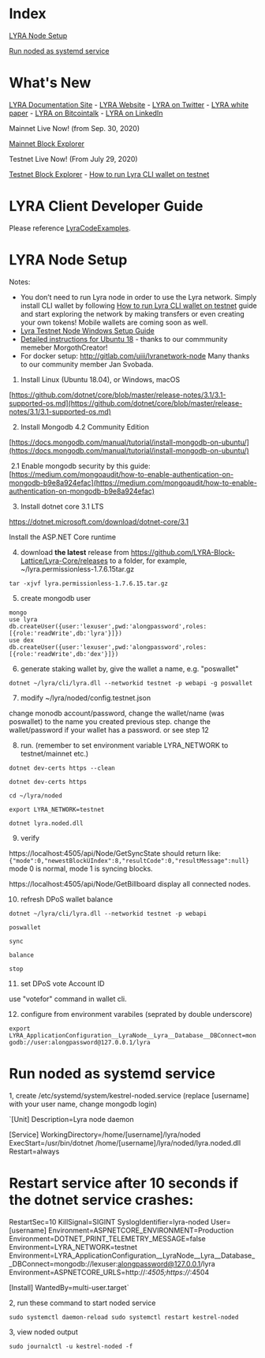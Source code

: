 # Index

[LYRA Node Setup](#lyra-node-setup)

[Run noded as systemd service](#run-noded-as-systemd-service)

# What's New

[LYRA Documentation Site](https://docs.lyra.live) - 
[LYRA Website](https://lyra.live) - 
[LYRA on Twitter](https://twitter.com/LYRAblockchain) -
[LYRA white paper](https://github.com/LYRA-Block-Lattice/LYRA-Docs/blob/master/LYRA-BLock-Lattice-White-Paper.md) -
[LYRA on Bitcointalk](https://bitcointalk.org/index.php?topic=5258803.msg) -
[LYRA on LinkedIn](https://www.linkedin.com/company/lyra-block-lattice)

Mainnet Live Now! (from Sep. 30, 2020)

[Mainnet Block Explorer](https://nebula.lyra.live/)

Testnet Live Now! (From July 29, 2020)

[Testnet Block Explorer](https://blockexplorer.testnet.lyra.live/) - 
[How to run Lyra CLI wallet on testnet](https://github.com/LYRA-Block-Lattice/LYRA-Docs/blob/master/How%20to%20run%20Lyra%20CLI%20Wallet%20on%20testnet.md)

# LYRA Client Developer Guide

Please reference [LyraCodeExamples](https://github.com/LYRA-Block-Lattice/LyraCodeExamples).


# LYRA Node Setup

Notes:
* You don’t need to run Lyra node in order to use the Lyra network. Simply install CLI wallet by following [How to run Lyra CLI wallet on testnet](https://github.com/LYRA-Block-Lattice/LYRA-Docs/blob/master/How%20to%20run%20Lyra%20CLI%20Wallet%20on%20testnet.md) guide and start exploring the network by making transfers or even creating your own tokens! Mobile wallets are coming soon as well.
* [Lyra Testnet Node Windows Setup Guide](https://github.com/LYRA-Block-Lattice/LYRA-Docs/blob/master/Lyra%20Testnet%20Node%20%20Windows%20Setup%20Guide.md)
* [Detailed instructions for Ubuntu 18](https://github.com/MorgothCreator/LYRA-node-setup-on-UBUNTU-18.0.4/blob/main/README.md) - thanks to our commmunity memeber MorgothCreator! 
* For docker setup: http://gitlab.com/uiii/lyranetwork-node Many thanks to our community member Jan Svobada.

1. Install Linux (Ubuntu 18.04), or Windows, macOS

[https://github.com/dotnet/core/blob/master/release-notes/3.1/3.1-supported-os.md](https://github.com/dotnet/core/blob/master/release-notes/3.1/3.1-supported-os.md)

2. Install Mongodb 4.2 Community Edition

[https://docs.mongodb.com/manual/tutorial/install-mongodb-on-ubuntu/](https://docs.mongodb.com/manual/tutorial/install-mongodb-on-ubuntu/)

​	2.1 Enable mongodb security by this guide: [https://medium.com/mongoaudit/how-to-enable-authentication-on-mongodb-b9e8a924efac](https://medium.com/mongoaudit/how-to-enable-authentication-on-mongodb-b9e8a924efac)

3. Install dotnet core 3.1 LTS

https://dotnet.microsoft.com/download/dotnet-core/3.1

Install the ASP.NET Core runtime

4. download **the latest** release from https://github.com/LYRA-Block-Lattice/Lyra-Core/releases to a folder, for example, ~/lyra.permissionless-1.7.6.15tar.gz

`tar -xjvf lyra.permissionless-1.7.6.15.tar.gz`

5. create mongodb user

`mongo`  
`use lyra`  
`db.createUser({user:'lexuser',pwd:'alongpassword',roles:[{role:'readWrite',db:'lyra'}]})`  
`use dex`  
`db.createUser({user:'lexuser',pwd:'alongpassword',roles:[{role:'readWrite',db:'dex'}]})`

6. generate staking wallet by, give the wallet a name, e.g. "poswallet"

`dotnet ~/lyra/cli/lyra.dll --networkid testnet -p webapi -g poswallet`

7. modify ~/lyra/noded/config.testnet.json

change monodb account/password, change the wallet/name (was poswallet) to the name you created previous step. change the wallet/password if your wallet has a password.
or see step 12


8. run. (remember to set environment variable LYRA_NETWORK to testnet/mainnet etc.)

`dotnet dev-certs https --clean`

`dotnet dev-certs https`

`cd ~/lyra/noded`

`export LYRA_NETWORK=testnet`

`dotnet lyra.noded.dll`

9. verify

https://localhost:4505/api/Node/GetSyncState
should return like:
`{"mode":0,"newestBlockUIndex":8,"resultCode":0,"resultMessage":null}`
mode 0 is normal, mode 1 is syncing blocks.

https://localhost:4505/api/Node/GetBillboard
display all connected nodes.

10. refresh DPoS wallet balance

`dotnet ~/lyra/cli/lyra.dll --networkid testnet -p webapi`

`poswallet`

`sync`

`balance`

`stop`

11. set DPoS vote Account ID

use "votefor" command in wallet cli.

12. configure from environment varabiles (seprated by double underscore)

`export LYRA_ApplicationConfiguration__LyraNode__Lyra__Database__DBConnect=mongodb://user:alongpassword@127.0.0.1/lyra`

# Run noded as systemd service

1, create /etc/systemd/system/kestrel-noded.service (replace [username] with your user name, change mongodb login)

`[Unit]
Description=Lyra node daemon

[Service]
WorkingDirectory=/home/[username]/lyra/noded
ExecStart=/usr/bin/dotnet /home/[username]/lyra/noded/lyra.noded.dll
Restart=always
# Restart service after 10 seconds if the dotnet service crashes:
RestartSec=10
KillSignal=SIGINT
SyslogIdentifier=lyra-noded
User=[username]
Environment=ASPNETCORE_ENVIRONMENT=Production
Environment=DOTNET_PRINT_TELEMETRY_MESSAGE=false
Environment=LYRA_NETWORK=testnet
Environment=LYRA_ApplicationConfiguration__LyraNode__Lyra__Database__DBConnect=mongodb://lexuser:alongpassword@127.0.0.1/lyra
Environment=ASPNETCORE_URLS=http://*:4505;https://*:4504

[Install]
WantedBy=multi-user.target`

2, run these command to start noded service

`sudo systemctl daemon-reload
sudo systemctl restart kestrel-noded`

3, view noded output

`sudo journalctl -u kestrel-noded -f`



